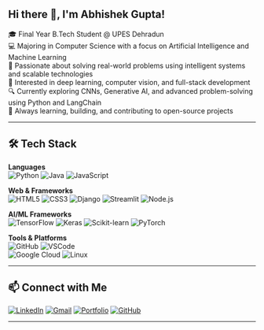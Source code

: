 ## Hi there 👋, I'm Abhishek Gupta!

🎓 Final Year B.Tech Student @ UPES Dehradun  
💻 Majoring in Computer Science with a focus on Artificial Intelligence and Machine Learning  
🚀 Passionate about solving real-world problems using intelligent systems and scalable technologies  
🧠 Interested in deep learning, computer vision, and full-stack development  
🔍 Currently exploring CNNs, Generative AI, and advanced problem-solving using Python and LangChain  
🌱 Always learning, building, and contributing to open-source projects  

---

## 🛠️ Tech Stack

**Languages**  
![Python](https://img.shields.io/badge/Python-3776AB?style=for-the-badge&logo=python&logoColor=white) 
![Java](https://img.shields.io/badge/Java-ED8B00?style=for-the-badge&logo=java&logoColor=white) 
![JavaScript](https://img.shields.io/badge/JavaScript-F7DF1E?style=for-the-badge&logo=javascript&logoColor=black)

**Web & Frameworks**  
![HTML5](https://img.shields.io/badge/HTML5-E34F26?style=for-the-badge&logo=html5&logoColor=white) 
![CSS3](https://img.shields.io/badge/CSS3-1572B6?style=for-the-badge&logo=css3&logoColor=white) 
![Django](https://img.shields.io/badge/Django-092E20?style=for-the-badge&logo=django&logoColor=white) 
![Streamlit](https://img.shields.io/badge/Streamlit-FF4B4B?style=for-the-badge&logo=streamlit&logoColor=white) 
![Node.js](https://img.shields.io/badge/Node.js-339933?style=for-the-badge&logo=nodedotjs&logoColor=white)

**AI/ML Frameworks**  
![TensorFlow](https://img.shields.io/badge/TensorFlow-FF6F00?style=for-the-badge&logo=tensorflow&logoColor=white) 
![Keras](https://img.shields.io/badge/Keras-D00000?style=for-the-badge&logo=keras&logoColor=white) 
![Scikit-learn](https://img.shields.io/badge/scikit--learn-F7931E?style=for-the-badge&logo=scikit-learn&logoColor=white) 
![PyTorch](https://img.shields.io/badge/PyTorch-EE4C2C?style=for-the-badge&logo=pytorch&logoColor=white)

**Tools & Platforms**  
![GitHub](https://img.shields.io/badge/GitHub-181717?style=for-the-badge&logo=github&logoColor=white) 
![VSCode](https://img.shields.io/badge/VS%20Code-007ACC?style=for-the-badge&logo=visual-studio-code&logoColor=white)  
![Google Cloud](https://img.shields.io/badge/Google%20Cloud-4285F4?style=for-the-badge&logo=googlecloud&logoColor=white) 
![Linux](https://img.shields.io/badge/Linux-FCC624?style=for-the-badge&logo=linux&logoColor=black)

---

## 📫 Connect with Me

[![LinkedIn](https://img.shields.io/badge/LinkedIn-blue?style=flat&logo=linkedin&logoColor=white)](https://www.linkedin.com/in/abhishek-gupta-9b4819226/)
[![Gmail](https://img.shields.io/badge/Gmail-red?style=flat&logo=gmail&logoColor=white)](mailto:abhishekgpk1@gmail.com)
[![Portfolio](https://img.shields.io/badge/Portfolio-000?style=flat&logo=firefox&logoColor=white)](https://abhishek28gupta.github.io/Portfolio/)
[![GitHub](https://img.shields.io/badge/GitHub-grey?style=flat&logo=github&logoColor=white)](https://github.com/abhishek28gupta)

---

